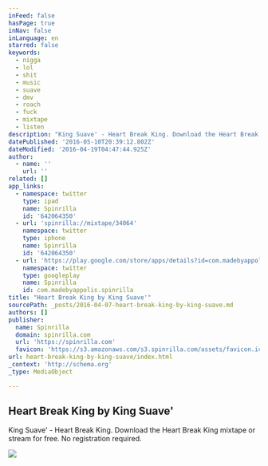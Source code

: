 ```yaml
---
inFeed: false
hasPage: true
inNav: false
inLanguage: en
starred: false
keywords:
  - nigga
  - lol
  - shit
  - music
  - suave
  - dmv
  - roach
  - fuck
  - mixtape
  - listen
description: "King Suave' - Heart Break King. Download the Heart Break King mixtape or stream for free. No registration required."
datePublished: '2016-05-10T20:39:12.802Z'
dateModified: '2016-04-19T04:47:44.925Z'
author:
  - name: ''
    url: ''
related: []
app_links:
  - namespace: twitter
    type: ipad
    name: Spinrilla
    id: '642064350'
  - url: 'spinrilla://mixtape/34064'
    namespace: twitter
    type: iphone
    name: Spinrilla
    id: '642064350'
  - url: 'https://play.google.com/store/apps/details?id=com.madebyappolis.spinrilla'
    namespace: twitter
    type: googleplay
    name: Spinrilla
    id: com.madebyappolis.spinrilla
title: "Heart Break King by King Suave'"
sourcePath: _posts/2016-04-07-heart-break-king-by-king-suave.md
authors: []
publisher:
  name: Spinrilla
  domain: spinrilla.com
  url: 'https://spinrilla.com'
  favicon: 'https://s3.amazonaws.com/s3.spinrilla.com/assets/favicon.ico'
url: heart-break-king-by-king-suave/index.html
_context: 'http://schema.org'
_type: MediaObject

---
```

<article style=""><h1>Heart Break King by King Suave'</h1><p>King Suave' - Heart Break King. Download the Heart Break King mixtape or stream for free. No registration required.</p><img src="https://s3-us-west-2.amazonaws.com/the-grid-img/p/50e8a57644daefe5857d97db1cced6e52ff618c3.jpg" /></article>